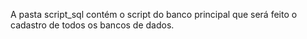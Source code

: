 A pasta script_sql contém o script do banco principal que será feito o cadastro de todos os bancos de dados.
